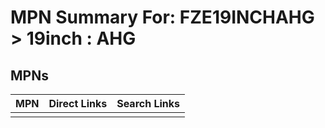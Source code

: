 



# MPN Summary For: FZE19INCHAHG > 19inch : AHG

## MPNs
  

|MPN|Direct Links|Search Links|
| :--- | :--- | :--- |
||||
